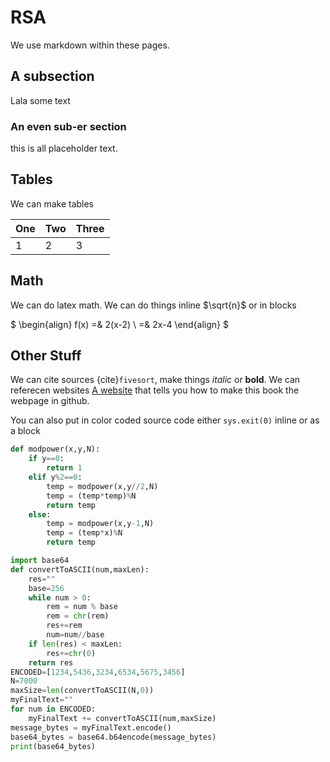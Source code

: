 # RSA

We use markdown within these pages.

## A subsection

Lala some text

### An even sub-er section

this is all placeholder text.

## Tables

We can make tables

| One | Two | Three |
| ---- | ----- | ------ |
| 1 | 2 | 3 |

## Math

We can do latex math. We can do things inline $\sqrt{n}$ or in blocks

$
\begin{align}
    f(x) =& 2(x-2) \\
        =& 2x-4 
\end{align}
$

## Other Stuff

We can cite sources {cite}`fivesort`, make things *italic* or **bold**. We can referecen websites [A website](https://legacy.jupyterbook.org/guide/publish/github-pages.html) that tells you how to make this book the webpage in github.

You can also put in color coded source code either `sys.exit(0)` inline or as a block

```Python
def modpower(x,y,N):
    if y==0:
        return 1
    elif y%2==0:
        temp = modpower(x,y//2,N)
        temp = (temp*temp)%N
        return temp
    else:
        temp = modpower(x,y-1,N)
        temp = (temp*x)%N
        return temp
```


```Python
import base64
def convertToASCII(num,maxLen):
    res=""
    base=256
    while num > 0:
        rem = num % base
        rem = chr(rem)
        res+=rem
        num=num//base
    if len(res) < maxLen:
        res+=chr(0)
    return res
ENCODED=[1234,5436,3234,6534,5675,3456]
N=7000
maxSize=len(convertToASCII(N,0))
myFinalText=""
for num in ENCODED:
    myFinalText += convertToASCII(num,maxSize)
message_bytes = myFinalText.encode()
base64_bytes = base64.b64encode(message_bytes)
print(base64_bytes)
```
